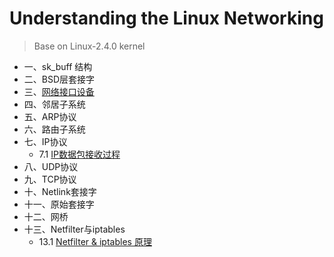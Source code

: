 # Understanding the Linux Networking

> Base on Linux-2.4.0 kernel

*  一、sk_buff 结构
*  二、BSD层套接字
*  三、[网络接口设备](https://github.com/liexusong/understanding-the-linux-networking/blob/master/device.md)
*  四、邻居子系统
*  五、ARP协议
*  六、路由子系统
*  七、IP协议
    * 7.1 [IP数据包接收过程](https://github.com/liexusong/understanding-the-linux-networking/blob/master/ip-receive.md)
*  八、UDP协议
*  九、TCP协议
*  十、Netlink套接字
*  十一、原始套接字
*  十二、网桥
*  十三、Netfilter与iptables
   * 13.1 [Netfilter & iptables 原理](https://github.com/liexusong/understanding-the-linux-networking/blob/master/netfilter-iptables-principle.md)
